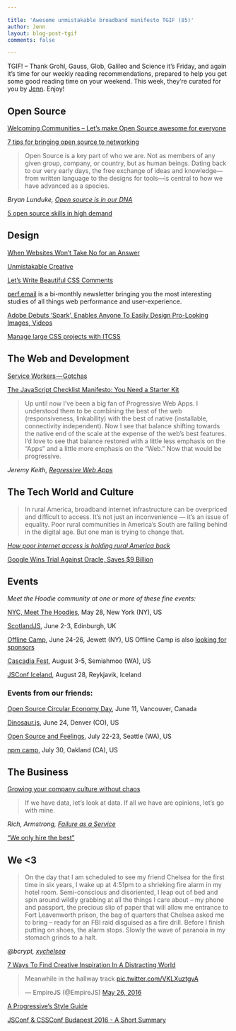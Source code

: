 ```yaml
---

title: 'Awesome unmistakable broadband manifesto TGIF (85)'
author: Jenn
layout: blog-post-tgif
comments: false

---
```



TGIF! – Thank Grohl, Gauss, Glob, Galileo and Science it’s Friday, and again it’s time for our weekly reading recommendations, prepared to help you get some good reading time on your weekend. This week, they’re curated for you by [Jenn](http://twitter.com/jennwrites). Enjoy!

## Open Source

[Welcoming Communities – Let’s make Open Source awesome for everyone](http://hood.ie/blog/welcoming-communities.html)

[7 tips for bringing open source to networking](https://opensource.com/business/16/5/7-tips-building-community-SDN-project)

> Open Source is a key part of who we are. Not as members of any given group, company, or country, but as human beings. Dating back to our very early days, the free exchange of ideas and knowledge—from written language to the designs for tools—is central to how we have advanced as a species.

<cite> Bryan Lunduke, [Open source is in our DNA](http://www.networkworld.com/article/3075397/open-source-tools/open-source-is-in-our-dna.html)</cite>

[5 open source skills in high demand](http://www.cio.com/article/3074859/hiring/demand-for-open-source-talent-booming.html)


## Design

[When Websites Won’t Take No for an Answer](http://www.nytimes.com/2016/05/15/technology/personaltech/when-websites-wont-take-no-for-an-answer.html?_r=1)

[Unmistakable Creative](https://www.youtube.com/watch?v=E6PtnH60xWU&index=4&list=PLzvRx_johoA_hdfxfPLZW4r4rHN18GeQ-)

[Let’s Write Beautiful CSS Comments](https://seesparkbox.com/foundry/lets_write_beautiful_css_comments)

[perf.email](https://perf.email/) is a bi-monthly newsletter bringing you the most interesting studies of all things web performance and user-experience.

[Adobe Debuts ‘Spark’, Enables Anyone To Easily Design Pro-Looking Images, Videos](http://designtaxi.com/news/386316/Adobe-Debuts-Spark-Enables-Anyone-To-Easily-Design-Pro-Looking-Images-Videos)

[Manage large CSS projects with ITCSS](http://www.creativebloq.com/web-design/manage-large-css-projects-itcss-101517528)


## The Web and Development

[Service Workers — Gotchas](https://medium.com/@boopathi/service-workers-gotchas-44bec65eab3f#.gjwgg1vl7)

[The JavaScript Checklist Manifesto: You Need a Starter Kit](https://medium.com/@housecor/the-javascript-checklist-manifesto-you-need-a-starter-kit-d463b8908131#.p8817mory)

>Up until now I’ve been a big fan of Progressive Web Apps. I understood them to be combining the best of the web (responsiveness, linkability) with the best of native (installable, connectivity independent). Now I see that balance shifting towards the native end of the scale at the expense of the web’s best features. I’d love to see that balance restored with a little less emphasis on the “Apps” and a little more emphasis on the “Web.” Now that would be progressive.

<cite>Jeremy Keith, [Regressive Web Apps](https://adactio.com/journal/10708)</cite>


## The Tech World and Culture

>In rural America, broadband internet infrastructure can be overpriced and difficult to access. It’s not just an inconvenience — it’s an issue of equality. Poor rural communities in America’s South are falling behind in the digital age. But one man is trying to change that.

<cite>[How poor internet access is holding rural America back](https://www.youtube.com/watch?v=qLl02zRlBOY)</cite>

[Google Wins Trial Against Oracle, Saves $9 Billion](http://motherboard.vice.com/read/google-wins-trial-against-oracle-saves-9-billion)

## Events

_Meet the Hoodie community at one or more of these fine events:_

[NYC, Meet The Hoodies](https://ti.to/hoodie/nyc-meet-the-hoodies-3), May 28, New York (NY), US

[ScotlandJS](http://scotlandjs.com/), June 2-3, Edinburgh, UK

[Offline Camp](http://offlinefirst.org/camp/), June 24-26, Jewett (NY), US
Offline Camp is also [looking for sponsors](http://offlinefirst.org/camp/)

[Cascadia Fest](http://2016.cascadiafest.org/), August 3-5, Semiahmoo (WA), US

[JSConf Iceland](https://2016.jsconf.is/), August 28, Reykjavik, Iceland

### Events from our friends:

[Open Source Circular Economy Day](https://oscedays.org/vancouver-2016/), June 11, Vancouver, Canada

[Dinosaur.js](http://dinosaurjs.org/), June 24, Denver (CO), US

[Open Source and Feelings](http://www.osfeels.com/), July 22-23, Seattle (WA), US

[npm camp](http://npm.github.io/npm-camp/), July 30, Oakland (CA), US


## The Business

[Growing your company culture without chaos](https://slackhq.com/growing-your-company-culture-without-chaos-42986ff28aa3#.bjah9eq8r)

>If we have data, let’s look at data. If all we have are opinions, let’s go with mine.

<cite>Rich, Armstrong, [Failure as a Service](https://medium.com/servant-leadership/failure-as-a-service-937473b0c9b8#.dcldca15z)</cite>

[“We only hire the best”](https://m.signalvnoise.com/we-only-hire-the-best-c711c330fc2e#.9txj9siuy)


## We <3

>On the day that I am scheduled to see my friend Chelsea for the first time in six years, I wake up at 4:51pm to a shrieking fire alarm in my hotel room. Semi-conscious and disoriented, I leap out of bed and spin around wildly grabbing at all the things I care about – my phone and passport, the precious slip of paper that will allow me entrance to Fort Leavenworth prison, the bag of quarters that Chelsea asked me to bring – ready for an FBI raid disguised as a fire drill. Before I finish putting on shoes, the alarm stops. Slowly the wave of paranoia in my stomach grinds to a halt.

<cite>@bcrypt, [xychelsea](https://zyan.scripts.mit.edu/blog/xychelsea/)</cite>

[7 Ways To Find Creative Inspiration In A Distracting World](http://blog.patreon.com/7-ways-find-creative-inspiration-distracting-world)

<blockquote class="twitter-tweet" data-lang="en"><p lang="en" dir="ltr">Meanwhile in the hallway track <a href="https://t.co/VKLXuztgvA">pic.twitter.com/VKLXuztgvA</a></p>&mdash; EmpireJS (@EmpireJS) <a href="https://twitter.com/EmpireJS/status/735900535291805696">May 26, 2016</a></blockquote>
<script async src="//platform.twitter.com/widgets.js" charset="utf-8"></script>

[A Progressive’s Style Guide](https://medium.com/@Hanna.Thomas/a-progressives-style-guide-2e870f58ecaa#.u6j2qtyts)

[JSConf & CSSConf Budapest 2016 - A Short Summary](http://www.danielgynn.com/budapest/)
